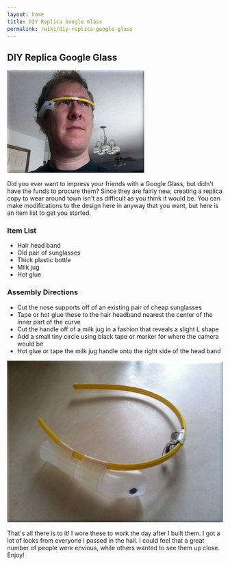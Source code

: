 ```yaml
---
layout: home
title: DIY Replica Google Glass
permalink: /wiki/diy-replica-google-glass
---
```


## DIY Replica Google Glass

![Handsome fellow with glasses](/assets/images/handsome-fellow-with-glass.jpg)

Did you ever want to impress your friends with a Google Glass, but didn't have the funds to procure them?  Since they are fairly new, creating a replica copy to wear around town isn't as difficult as you think it would be.  You can make modifications to the design here in anyway that you want, but here is an item list to get you started.

### Item List
  * Hair head band
  * Old pair of sunglasses
  * Thick plastic bottle
  * Milk jug
  * Hot glue

### Assembly Directions
  * Cut the nose supports off of an existing pair of cheap sunglasses
  * Tape or hot glue these to the hair headband nearest the center of the inner part of the curve
  * Cut the handle off of a milk jug in a fashion that reveals a slight L shape
  * Add a small tiny circle using black tape or marker for where the camera would be
  * Hot glue or tape the milk jug handle onto the right side of the head band

![Google Glass Replica](/assets/images/google-glass-replica-1a.jpg)

That's all there is to it!  I wore these to work the day after I built them.  I got a lot of looks from everyone I passed in the hall.  I could feel that a great number of people were envious, while others wanted to see them up close.  Enjoy!